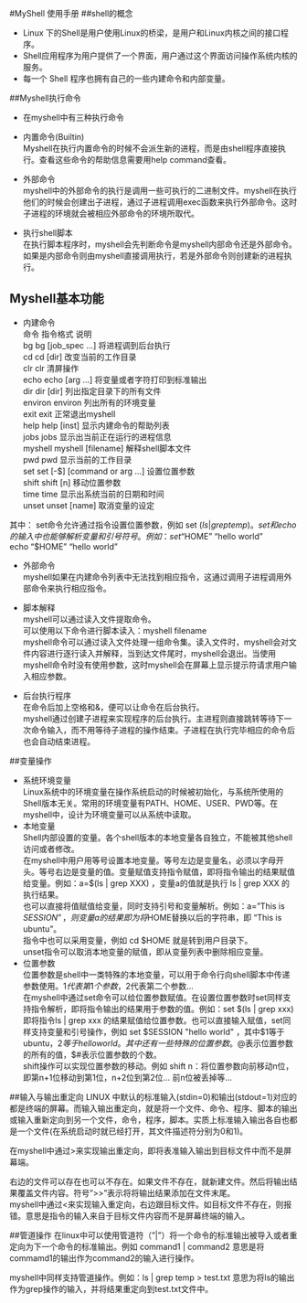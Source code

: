 #MyShell 使用手册
##shell的概念
- Linux 下的Shell是用户使用Linux的桥梁，是用户和Linux内核之间的接口程序。
- Shell应用程序为用户提供了一个界面，用户通过这个界面访问操作系统内核的服务。
- 每一个 Shell 程序也拥有自己的一些内建命令和内部变量。 

##Myshell执行命令
- 在myshell中有三种执行命令

- 内置命令(Builtin)  
   Myshell在执行内置命令的时候不会派生新的进程，而是由shell程序直接执行。查看这些命令的帮助信息需要用help command查看。

- 外部命令  
   myshell中的外部命令的执行是调用一些可执行的二进制文件。myshell在执行他们的时候会创建出子进程，通过子进程调用exec函数来执行外部命令。这时子进程的环境就会被相应外部命令的环境所取代。

- 执行shell脚本  
	在执行脚本程序时，myshell会先判断命令是myshell内部命令还是外部命令。如果是内部命令则由myshell直接调用执行，若是外部命令则创建新的进程执行。

## Myshell基本功能

- 内建命令  
命令      指令格式                        说明  
bg      bg [job_spec ...]           将进程调到后台执行  
cd      cd [dir]                    改变当前的工作目录  
clr     clr                         清屏操作  
echo    echo [arg ...]              将变量或者字符打印到标准输出  
dir dir [dir]                       列出指定目录下的所有文件  
environ environ                     列出所有的环境变量  
exit    exit                        正常退出myshell  
help    help [inst]                 显示内建命令的帮助列表  
jobs    jobs                        显示出当前正在运行的进程信息  
myshell myshell [filename]          解释shell脚本文件  
pwd     pwd                         显示当前的工作目录  
set set [-$] [command or arg ...]   设置位置参数  
shift   shift [n]                   移动位置参数  
time    time                        显示出系统当前的日期和时间  
unset   unset [name]                取消变量的设定  

其中：
set命令允许通过指令设置位置参数，例如 set $(ls | grep temp)。  
set和echo的输入中也能够解析变量和引号符号。  
例如：  
set “$HOME” “hello world”  
echo “$HOME” “hello world”  

- 外部命令  
	myshell如果在内建命令列表中无法找到相应指令，这通过调用子进程调用外部命令来执行相应指令。  

- 脚本解释  
	myshell可以通过读入文件提取命令。  
可以使用以下命令进行脚本读入：myshell filename  
myshell命令可以通过读入文件处理一组命令集。读入文件时，myshell会对文件内容进行逐行读入并解释，当到达文件尾时，myshell会退出。当使用myshell命令时没有使用参数，这时myshell会在屏幕上显示提示符请求用户输入相应参数。  

- 后台执行程序  
	在命令后加上空格和&，便可以让命令在后台执行。  
	myshell通过创建子进程来实现程序的后台执行。主进程则直接跳转等待下一次命令输入，而不用等待子进程的操作结束。子进程在执行完毕相应的命令后也会自动结束进程。  

##变量操作
- 系统环境变量  
	Linux系统中的环境变量在操作系统启动的时候被初始化，与系统所使用的Shell版本无关。常用的环境变量有PATH、HOME、USER、PWD等。在myshell中，设计为环境变量可以从系统中读取。  
- 本地变量  
	Shell内部设置的变量。各个shell版本的本地变量各自独立，不能被其他shell访问或者修改。  
	在myshell中用户用等号设置本地变量。等号左边是变量名，必须以字母开头。等号右边是变量的值。变量赋值支持指令赋值，即将指令输出的结果赋值给变量。例如：a=$(ls | grep XXX) ，变量a的值就是执行 ls | grep XXX 的执行结果。  
	也可以直接将值赋值给变量，同时支持引号和变量解析。例如：a=”This is $SESSION”，则变量a的结果即为将$HOME替换以后的字符串，即 “This is ubuntu”。  
指令中也可以采用变量，例如 cd $HOME 就是转到用户目录下。  
	unset指令可以取消本地变量的赋值，即从变量列表中删除相应变量。  
- 位置参数  
	位置参数是shell中一类特殊的本地变量，可以用于命令行向shell脚本中传递参数使用。$1代表第1个参数，$2代表第二个参数…   
	在myshell中通过set命令可以给位置参数赋值。在设置位置参数时set同样支持指令解析，即将指令输出的结果用于参数的值。例如：set $(ls | grep xxx)即将指令ls | grep xxx 的结果赋值给位置参数。也可以直接输入赋值，set同样支持变量和引号操作，例如 set $SESSION "hello world" ，其中$1等于ubuntu，$2等于hello world。  
	其中还有一些特殊的位置参数。$@表示位置参数的所有的值，$#表示位置参数的个数。  
	shift操作可以实现位置参数的移动。例如 shift n：将位置参数向前移动n位，即第n+1位移动到第1位，n+2位到第2位… 前n位被丢掉等…  

##输入与输出重定向
LINUX 中默认的标准输入(stdin=0)和输出(stdout=1)对应的都是终端的屏幕。而输入输出重定向，就是将一个文件、命令、程序、脚本的输出或输入重新定向到另一个文件，命令，程序，脚本。实质上标准输入输出各自也都是一个文件(在系统启动时就已经打开，其文件描述符分别为0和1)。  

在myshell中通过>来实现输出重定向，即将表准输入输出到目标文件中而不是屏幕端。  

右边的文件可以存在也可以不存在。如果文件不存在，就新建文件。然后将输出结果覆盖文件内容。符号”>>”表示将将输出结果添加在文件末尾。  
myshell中通过<来实现输入重定向，右边跟目标文件。如目标文件不存在，则报错。意思是指令的输入来自于目标文件内容而不是屏幕终端的输入。  

##管道操作
在linux中可以使用管道符（”|”）将一个命令的标准输出被导入或者重定向为下一个命令的标准输出。例如 command1 | command2 意思是将commamd1的输出作为command2的输入进行操作。 

myshell中同样支持管道操作。例如：ls | grep temp > test.txt 意思为将ls的输出作为grep操作的输入，并将结果重定向到test.txt文件中。  
